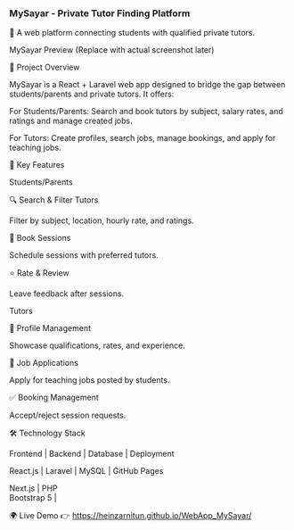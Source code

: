 ### MySayar - Private Tutor Finding Platform
🚀 A web platform connecting students with qualified private tutors.

MySayar Preview (Replace with actual screenshot later)

🌟 Project Overview

MySayar is a React + Laravel web app designed to bridge the gap between students/parents and private tutors. It offers:

For Students/Parents: Search and book tutors by subject, salary rates, and ratings and manage created jobs.

For Tutors: Create profiles, search jobs, manage bookings, and apply for teaching jobs.

🎯 Key Features

Students/Parents

🔍 Search & Filter Tutors

Filter by subject, location, hourly rate, and ratings.

📅 Book Sessions

Schedule sessions with preferred tutors.

⭐ Rate & Review

Leave feedback after sessions.

Tutors

📝 Profile Management

Showcase qualifications, rates, and experience.

📨 Job Applications

Apply for teaching jobs posted by students.

✅ Booking Management

Accept/reject session requests.

🛠 Technology Stack

Frontend |	Backend	| Database	| Deployment

React.js	| Laravel |	MySQL	     | GitHub Pages

Next.js   |	PHP		
Bootstrap 5	|	

🌍 Live Demo
👉 https://heinzarnitun.github.io/WebApp_MySayar/

